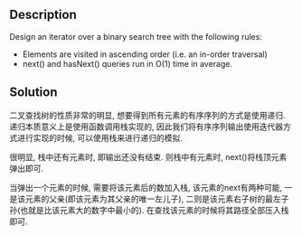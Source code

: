 ## Description

Design an iterator over a binary search tree with the following rules:

+ Elements are visited in ascending order (i.e. an in-order traversal)
+ next() and hasNext() queries run in O(1) time in average.

## Solution

二叉查找树的性质非常的明显, 想要得到所有元素的有序序列的方式是使用递归. 递归本质意义上是使用函数调用栈实现的, 因此我们将有序序列输出使用迭代器方式进行实现的时候, 可以使用栈来进行递归的模拟.

很明显, 栈中还有元素时, 即输出还没有结束. 则栈中有元素时, next()将栈顶元素弹出即可.

当弹出一个元素的时候, 需要将该元素后的数加入栈, 该元素的next有两种可能, 一是该元素的父亲(即该元素为其父亲的唯一左儿子), 二则是该元素右子树的最左子孙(也就是比该元素大的数字中最小的). 在查找该元素的时候将其路径全部压入栈即可.
